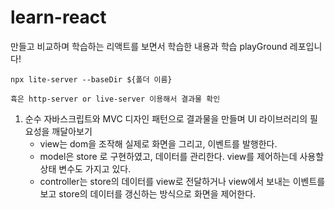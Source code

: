 # learn-react
만들고 비교하며 학습하는 리액트를 보면서 학습한 내용과 학습 playGround 레포입니다!

```
npx lite-server --baseDir ${폴더 이름}

휵은 http-server or live-server 이용해서 결과물 확인
```

1. 순수 자바스크립트와 MVC 디자인 패턴으로 결과물을 만들며 UI 라이브러리의 필요성을 깨달아보기
    - view는 dom을 조작해 실제로 화면을 그리고, 이벤트를 발행한다.
    - model은 store 로 구현하였고, 데이터를 관리한다. view를 제어하는데 사용할 상태 변수도 가지고 있다.
    - controller는 store의 데이터를 view로 전달하거나 view에서 보내는 이벤트를 보고 store의 데이터를 갱신하는 방식으로 화면을 제어한다.
     